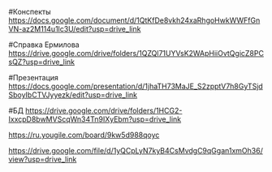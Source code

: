#Конспекты
https://docs.google.com/document/d/1QtKfDe8vkh24xaRhgoHwkWWFfGnVN-az2M114u1lc3U/edit?usp=drive_link

#Справка Ермилова
https://drive.google.com/drive/folders/1QZQl71UYVsK2WApHiiOvtQgicZ8PCsQZ?usp=drive_link

#Презентация
https://docs.google.com/presentation/d/1jhaTH73MaJE_S2zpptV7h8GyTSjdSboyIbCTVJyyezk/edit?usp=drive_link

#БД
https://drive.google.com/drive/folders/1HCG2-IxxcpD8bwMVScqWn34Tn9IXyEbm?usp=drive_link

https://ru.yougile.com/board/9kw5d988qoyc

https://drive.google.com/file/d/1yQCpLyN7kyB4CsMvdgC9qGgan1xmOh36/view?usp=drive_link
